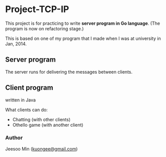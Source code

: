 # Project-TCP-IP
This project is for practicing to write **server program in Go language**.
(The program is now on refactoring stage.)

This is based on one of my program that I made when I was at university in Jan, 2014.

## Server program
The server runs for delivering the messages between clients.

## Client program
written in Java

What clients can do:
  - Chatting (with other clients)
  - Othello game (with another client)
  

### Author
Jeesoo Min (kuongee@gmail.com)

